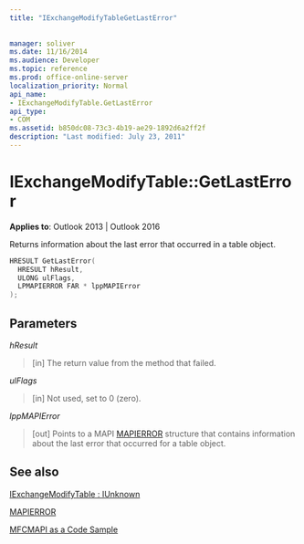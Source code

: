 ```yaml
---
title: "IExchangeModifyTableGetLastError"
 
 
manager: soliver
ms.date: 11/16/2014
ms.audience: Developer
ms.topic: reference
ms.prod: office-online-server
localization_priority: Normal
api_name:
- IExchangeModifyTable.GetLastError
api_type:
- COM
ms.assetid: b850dc08-73c3-4b19-ae29-1892d6a2ff2f
description: "Last modified: July 23, 2011"
---
```


# IExchangeModifyTable::GetLastError

  
  
**Applies to**: Outlook 2013 | Outlook 2016 
  
Returns information about the last error that occurred in a table object.
  
```cpp
HRESULT GetLastError( 
  HRESULT hResult, 
  ULONG ulFlags, 
  LPMAPIERROR FAR * lppMAPIError 
); 
```

## Parameters

 _hResult_
  
> [in] The return value from the method that failed.
    
 _ulFlags_
  
> [in] Not used, set to 0 (zero).
    
 _lppMAPIError_
  
> [out] Points to a MAPI [MAPIERROR](mapierror.md) structure that contains information about the last error that occurred for a table object. 
    
## See also



[IExchangeModifyTable : IUnknown](iexchangemodifytableiunknown.md)
  
[MAPIERROR](mapierror.md)


[MFCMAPI as a Code Sample](mfcmapi-as-a-code-sample.md)

